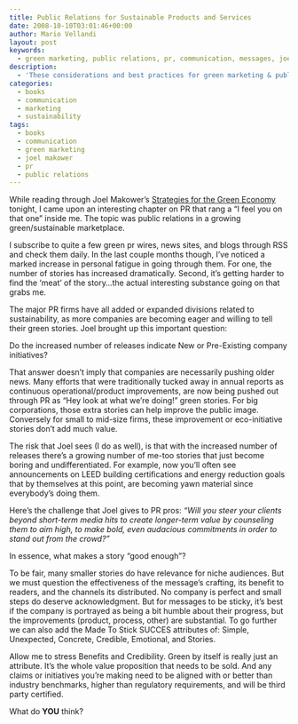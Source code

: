 ```yaml
---
title: Public Relations for Sustainable Products and Services
date: 2008-10-10T03:01:46+00:00
author: Mario Vellandi
layout: post
keywords:
  - green marketing, public relations, pr, communication, messages, joel makower, strategy, business
description:
  - 'These considerations and best practices for green marketing & public relations should provide some valuable guidance for firms in the green space.'
categories:
  - books
  - communication
  - marketing
  - sustainability
tags:
  - books
  - communication
  - green marketing
  - joel makower
  - pr
  - public relations
---
```

While reading through Joel Makower&#8217;s [Strategies for the Green Economy](http://www.amazon.com/gp/product/0071600302?ie=UTF8&tag=melodinmarke-20&linkCode=as2&camp=1789&creative=390957&creativeASIN=0071600302) tonight, I came upon an interesting chapter on PR that rang a &#8220;I feel you on that one&#8221; inside me. The topic was public relations in a growing green/sustainable marketplace.

I subscribe to quite a few green pr wires, news sites, and blogs through RSS and check them daily. In the last couple months though, I&#8217;ve noticed a marked increase in personal fatigue in going through them. For one, the number of stories has increased dramatically. Second, it&#8217;s getting harder to find the &#8216;meat&#8217; of the story&#8230;the actual interesting substance going on that grabs me.

The major PR firms have all added or expanded divisions related to sustainability, as more companies are becoming eager and willing to tell their green stories. Joel brought up this important question:

Do the increased number of releases indicate New or Pre-Existing company initiatives?

That answer doesn&#8217;t imply that companies are necessarily pushing older news. Many efforts that were traditionally tucked away in annual reports as continuous operational/product improvements, are now being pushed out through PR as &#8220;Hey look at what we&#8217;re doing!&#8221; green stories. For big corporations, those extra stories can help improve the public image. Conversely for small to mid-size firms, these improvement or eco-initiative stories don&#8217;t add much value.

The risk that Joel sees (I do as well), is that with the increased number of releases there&#8217;s a growing number of me-too stories that just become boring and undifferentiated. For example, now you&#8217;ll often see announcements on LEED building certifications and energy reduction goals that by themselves at this point, are becoming yawn material since everybody&#8217;s doing them.

Here&#8217;s the challenge that Joel gives to PR pros: _&#8220;Will you steer your clients beyond short-term media hits to create longer-term value by counseling them to aim high, to make bold, even audacious commitments in order to stand out from the crowd?&#8221;_

In essence, what makes a story &#8220;good enough&#8221;?

To be fair, many smaller stories do have relevance for niche audiences. But we must question the effectiveness of the message&#8217;s crafting, its benefit to readers, and the channels its distributed. No company is perfect and small steps do deserve acknowledgment. But for messages to be sticky, it&#8217;s best if the company is portrayed as being a bit humble about their progress, but the improvements (product, process, other) are substantial. To go further we can also add the Made To Stick SUCCES attributes of: Simple, Unexpected, Concrete, Credible, Emotional, and Stories.

Allow me to stress Benefits and Credibility. Green by itself is really just an attribute. It&#8217;s the whole value proposition that needs to be sold. And any claims or initiatives you&#8217;re making need to be aligned with or better than industry benchmarks, higher than regulatory requirements, and will be third party certified.

What do **YOU** think?
